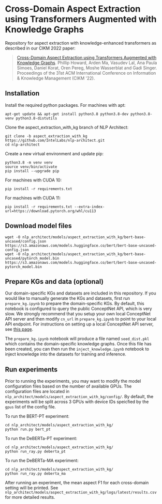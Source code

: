 # Cross-Domain Aspect Extraction using Transformers Augmented with Knowledge Graphs

Repository for aspect extraction with knowledge-enhanced transformers as described in our CIKM 2022 paper:

> [Cross-Domain Aspect Extraction using Transformers Augmented with Knowledge Graphs](http://arxiv.org/abs/2210.10144).
> Phillip Howard, Arden Ma, Vasudev Lal, Ana Paula Simoes, Daniel Korat, Oren Pereg, Moshe Wasserblat and Gadi Singer.
> Proceedings of the 31st ACM International Conference on Information & Knowledge Management (CIKM '22).

## Installation

Install the required python packages. For machines with apt:
```
apt-get update && apt-get install python3.8 python3.8-dev python3.8-venv python3.8-distutils
```

Clone the aspect_extraction_with_kg branch of NLP Architect:
```
git clone -b aspect_extraction_with_kg https://github.com/IntelLabs/nlp-architect.git
cd nlp-architect
```

Create a new virtual environment and update pip:
```
python3.8 -m venv venv
source venv/bin/activate
pip install --upgrade pip
```

For machines with CUDA 10:
```
pip install -r requirements.txt
```
For machines with CUDA 11:
```
pip install -r requirements.txt --extra-index-url=https://download.pytorch.org/whl/cu113
```

## Download model files

```
wget -O nlp_architect/models/aspect_extraction_with_kg/bert-base-uncased/config.json https://s3.amazonaws.com/models.huggingface.co/bert/bert-base-uncased-config.json
wget -O nlp_architect/models/aspect_extraction_with_kg/bert-base-uncased/pytorch_model.bin https://s3.amazonaws.com/models.huggingface.co/bert/bert-base-uncased-pytorch_model.bin
```

## Prepare KGs and data (optional)

Our domain-specific KGs and datasets are included in this repository. If you would like to manually generate the KGs and datasets, first run ``prepare_kg.ipynb`` to prepare the domain-specific KGs. By default, this notebook is configured to query the public ConceptNet API, which is very slow. We strongly recommend that you setup your own local ConceptNet API server and then modify ``cn_url`` in ``prepare_kg.ipynb`` to point to your local API endpoint. For instructions on setting up a local ConceptNet API server, see [this page](https://www.cs.utah.edu/~tli/posts/2018/09/blog-post-3/).

The ``prepare_kg.ipynb`` notebook will produce a file named ``seed_dist.pkl`` which contains the domain-specific knowledge graphs. Once this file has been created, you can then run the ``inject_knowledge.ipynb`` notebook to inject knowledge into the datasets for training and inference. 

## Run experiments

Prior to running the experiments, you may want to modify the model configuration files based on the number of available GPUs. The configuration files are located in ``nlp_architect/models/aspect_extraction_with_kg/config/``. By default, the experiments will be split across 3 GPUs with device IDs speicfied by the ``gpus`` list of the config file.

To run the BERT-PT experiment:

```
cd nlp_architect/models/aspect_extraction_with_kg/
python run.py bert_pt
```

To run the DeBERTa-PT experiment:

```
cd nlp_architect/models/aspect_extraction_with_kg/
python run_ray.py deberta_pt
```

To run the DeBERTa-MA experiment:

```
cd nlp_architect/models/aspect_extraction_with_kg/
python run_ray.py deberta_ma
```

After running an experiment, the mean aspect F1 for each cross-domain setting will be printed. See ``nlp_architect/models/aspect_extraction_with_kg/logs/latest/results.csv`` for more detailed results.
